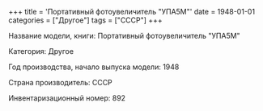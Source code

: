 +++
title = 'Портативный фотоувеличитель "УПА5М"'
date = 1948-01-01
categories = ["Другое"]
tags = ["СССР"]
+++

Название модели, книги: Портативный фотоувеличитель "УПА5М"

Категория: Другое

Год производства, начало выпуска модели: 1948

Страна производитель: СССР

Инвентаризационный номер: 892


